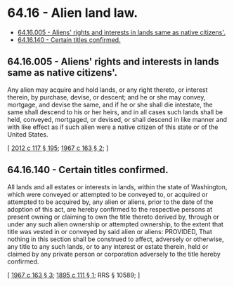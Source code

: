 # 64.16 - Alien land law.
* [64.16.005 - Aliens' rights and interests in lands same as native citizens'.](#6416005---aliens-rights-and-interests-in-lands-same-as-native-citizens)
* [64.16.140 - Certain titles confirmed.](#6416140---certain-titles-confirmed)
## 64.16.005 - Aliens' rights and interests in lands same as native citizens'.
Any alien may acquire and hold lands, or any right thereto, or interest therein, by purchase, devise, or descent; and he or she may convey, mortgage, and devise the same, and if he or she shall die intestate, the same shall descend to his or her heirs, and in all cases such lands shall be held, conveyed, mortgaged, or devised, or shall descend in like manner and with like effect as if such alien were a native citizen of this state or of the United States.

\[ [2012 c 117 § 195](https://lawfilesext.leg.wa.gov/biennium/2011-12/Pdf/Bills/Session%20Laws/Senate/6095.SL.pdf?cite=2012%20c%20117%20§%20195); [1967 c 163 § 2](https://leg.wa.gov/CodeReviser/documents/sessionlaw/1967c163.pdf?cite=1967%20c%20163%20§%202); \]

## 64.16.140 - Certain titles confirmed.
All lands and all estates or interests in lands, within the state of Washington, which were conveyed or attempted to be conveyed to, or acquired or attempted to be acquired by, any alien or aliens, prior to the date of the adoption of this act, are hereby confirmed to the respective persons at present owning or claiming to own the title thereto derived by, through or under any such alien ownership or attempted ownership, to the extent that title was vested in or conveyed by said alien or aliens: PROVIDED, That nothing in this section shall be construed to affect, adversely or otherwise, any title to any such lands, or to any interest or estate therein, held or claimed by any private person or corporation adversely to the title hereby confirmed.

\[ [1967 c 163 § 3](https://leg.wa.gov/CodeReviser/documents/sessionlaw/1967c163.pdf?cite=1967%20c%20163%20§%203); [1895 c 111 § 1](https://leg.wa.gov/CodeReviser/documents/sessionlaw/1895c111.pdf?cite=1895%20c%20111%20§%201); RRS § 10589; \]

